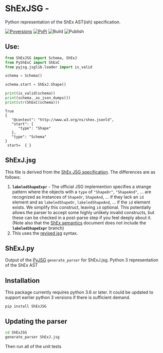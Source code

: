 # ShExJSG - 
Python representation of the ShEx AST(ish) specification. 


[![Pyversions](https://img.shields.io/pypi/pyversions/ShExJSG.svg)](https://pypi.python.org/pypi/ShExJSG)
[![PyPi](https://img.shields.io/pypi/v/ShExJSG.svg)](https://pypi.python.org/pypi/ShExJSG)
![Build](https://github.com/hsolbrig/ShExJSG/workflows/Build/badge.svg)
![Publish](https://github.com/hsolbrig/ShExJSG/workflows/Publish%20Python%20Package/badge.svg)

## Use:
```python
from ShExJSG import Schema, ShExJ
from PyShExC import ShExC
from pyjsg.jsglib.loader import is_valid

schema = Schema()

schema.start = ShExJ.Shape()

print(is_valid(schema))
print(schema._as_json_dumps())
print(str(ShExC(schema)))
```
```text
True
{
   "@context": "http://www.w3.org/ns/shex.jsonld",
   "start": {
      "type": "Shape"
   },
   "type": "Schema"
}
 start=  { }
```




## ShExJ.jsg
This file is derived from the [ShEx JSG specification](https://github.com/shexSpec/shexTest/blob/master/doc/ShExJ.jsg).  The differences are as follows:

1) **`labeledShapeExpr`** - The official JSG implemention specifies a strange pattern where the objects with a `type` of `"ShapeOr"`, `"ShapeAnd"`, ... are recognized as instances of `ShapeOr`, `ShapeAnd`, ... if they lack an `id` element and as `labeledShapeOr`, `labeledShapeAnd`, ... if the `id` element exists.  We simplify this construct, leaving `id` optional.  This potentially allows the parser to accept some highly unlikely invalid constructs, but these can be checked in a post-parse step if you feel deeply about it. (Note also that the [ShEx semantics](http://shex.io/shex-semantics/#node-constraints) document does not include the **`labeledShapeExpr`** branch)
2) This uses the [revised jsg](https://github.com/hsolbrig/pyjsg) syntax.


## ShExJ.py
Output of the [PyJSG](https://github.com/hsolbrig/pyjsg) `generate_parser` for ShExJ.jsg.  Python 3 representation of the ShEx AST


## Installation

This package currently requires python 3.6 or later.  It could be updated to support earlier python 3 versions if there is sufficient demand.

```text
pip install ShExJSG
```

## Updating the parser
```bash
cd ShExJSG
generate_parser ShExJ.jsg
```

Then run all of the unit tests
